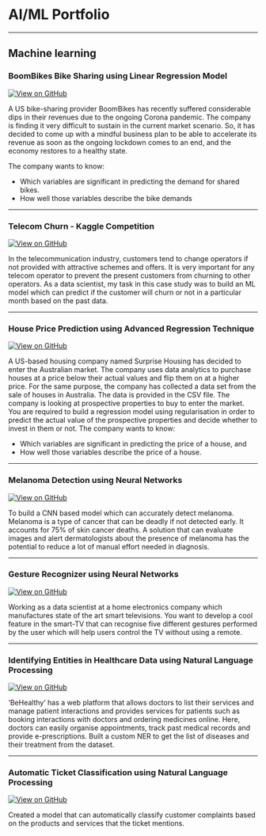 # AI/ML Portfolio
---
## Machine learning

### BoomBikes Bike Sharing using Linear Regression Model

[![View on GitHub](https://img.shields.io/badge/GitHub-View_on_GitHub-blue?logo=GitHub)](https://github.com/adityarepekar/BoomBikes_Bike_Sharing_Linear_Regression_Model)

A US bike-sharing provider BoomBikes has recently suffered considerable dips in their revenues due to the ongoing Corona pandemic. The company is finding it very difficult to sustain in the current market scenario. So, it has decided to come up with a mindful business plan to be able to accelerate its revenue as soon as the ongoing lockdown comes to an end, and the economy restores to a healthy state.

The company wants to know:
- Which variables are significant in predicting the demand for shared bikes.
- How well those variables describe the bike demands

---

### Telecom Churn - Kaggle Competition

[![View on GitHub](https://img.shields.io/badge/GitHub-View_on_GitHub-blue?logo=GitHub)](https://github.com/adityarepekar/Telecom-Churn-Kaggle-Competition)

In the telecommunication industry, customers tend to change operators if not provided with attractive schemes and offers. It is very important for any telecom operator to prevent the present customers from churning to other operators. As a data scientist, my task in this case study was to build an ML model which can predict if the customer will churn or not in a particular month based on the past data.

---

### House Price Prediction using Advanced Regression Technique

[![View on GitHub](https://img.shields.io/badge/GitHub-View_on_GitHub-blue?logo=GitHub)](https://github.com/adityarepekar/Advanced-Regression-House-Price-Prediction)

A US-based housing company named Surprise Housing has decided to enter the Australian market. The company uses data analytics to purchase houses at a price below their actual values and flip them on at a higher price. For the same purpose, the company has collected a data set from the sale of houses in Australia. The data is provided in the CSV file.
The company is looking at prospective properties to buy to enter the market. You are required to build a regression model using regularisation in order to predict the actual value of the prospective properties and decide whether to invest in them or not.
The company wants to know:
- Which variables are significant in predicting the price of a house, and
- How well those variables describe the price of a house.

---

### Melanoma Detection using Neural Networks

[![View on GitHub](https://img.shields.io/badge/GitHub-View_on_GitHub-blue?logo=GitHub)](https://github.com/adityarepekar/Melanoma-Detection-Assignment-using-NN)

To build a CNN based model which can accurately detect melanoma. Melanoma is a type of cancer that can be deadly if not detected early. It accounts for 75% of skin cancer deaths. A solution that can evaluate images and alert dermatologists about the presence of melanoma has the potential to reduce a lot of manual effort needed in diagnosis.

---

### Gesture Recognizer using Neural Networks

[![View on GitHub](https://img.shields.io/badge/GitHub-View_on_GitHub-blue?logo=GitHub)](https://github.com/adityarepekar/Hand-Gesture-Recognition)

Working as a data scientist at a home electronics company which manufactures state of the art smart televisions. You want to develop a cool feature in the smart-TV that can recognise five different gestures performed by the user which will help users control the TV without using a remote.

---

### Identifying Entities in Healthcare Data using Natural Language Processing

[![View on GitHub](https://img.shields.io/badge/GitHub-View_on_GitHub-blue?logo=GitHub)](https://github.com/adityarepekar/Syntactic-Processing---Identifying-entities-in-Healthcare-Data)

‘BeHealthy’ has a web platform that allows doctors to list their services and manage patient interactions and provides services for patients such as booking interactions with doctors and ordering medicines online. Here, doctors can easily organise appointments, track past medical records and provide e-prescriptions.
Built a custom NER to get the list of diseases and their treatment from the dataset.

---

### Automatic Ticket Classification using Natural Language Processing

[![View on GitHub](https://img.shields.io/badge/GitHub-View_on_GitHub-blue?logo=GitHub)](https://github.com/adityarepekar/Automatic-Ticket-Classification)

Created a model that can automatically classify customer complaints based on the products and services that the ticket mentions.
